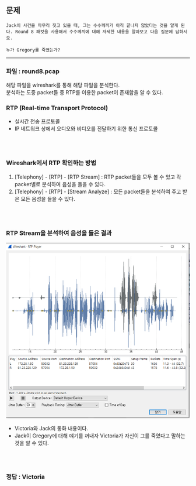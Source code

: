 ## __문제__
```
Jack이 사건을 마무리 짓고 있을 때, 그는 수수께끼가 아직 끝나지 않았다는 것을 알게 된다. Round 8 패킷을 사용해서 수수께끼에 대해 자세한 내용을 알아보고 다음 질문에 답하시오.

누가 Gregory를 죽였는가?
```
---

### __파일 : round8.pcap__
해당 파일을 wireshark를 통해 해당 파일을 분석한다.<br>
분석하는 도중 packet들 중 RTP를 이용한 packet이 존재함을 알 수 있다.<br>

### __RTP (Real-time Transport Protocol)__
+ 실시간 전송 프로토콜
+ IP 네트워크 상에서 오디오와 비디오를 전달하기 위한 통신 프로토콜

<br><br>

### __Wireshark에서 RTP 확인하는 방법__
1. [Telephony] - [RTP] - [RTP Stream] : RTP packet들을 모두 볼 수 있고 각 packet별로 분석하여 음성을 들을 수 있다.
2. [Telephony] - [RTP] - [Stream Analyze] : 모든 packet들을 분석하여 주고 받은 모든 음성을 들을 수 있다.

<br><br>

### __RTP Stream을 분석하여 음성을 들은 결과__
![정답이미지](./img/ctf9.PNG)
+ Victoria와 Jack의 통화 내용이다.
+ Jack이 Gregory에 대해 얘기를 꺼내자 Victoria가 자신이 그를 죽였다고 말하는 것을 알 수 있다.

<br><br>

### __정답 : Victoria__